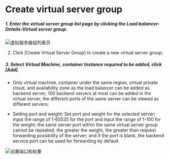 # Create virtual server group

##### 1. Enter the virtual server group list page by clicking the Load balancer-Details-Virtual server group.

![虚拟服务器组列表页](../../../../image/Networking/NLB/NLB-034.png)

2. Click [Create Virtual Server Group] to create a new virtual server group;

##### 3. Select Virtual Machine, container Instance required to be added, click [Add].

- Only virtual machine, container under the same region, virtual private cloud, and availability zone as the load balancer can be added as backend server, 100 backend servers at most can be added in the virtual server, the different ports of the same server can be viewed as different servers;

- Setting port and weight: Set port and weight for the selected server; input the range of 1-65535 for the port and input the range of 1-100 for the weight; the same server port within the same virtual server group cannot be repeated; the greater the weight, the greater than request forwarding possibility of the server; and if the port is blank, the backend service port can be used for forwarding by default.	

![设置端口和权重](../../../../image/Networking/NLB/NLB-035.png)

